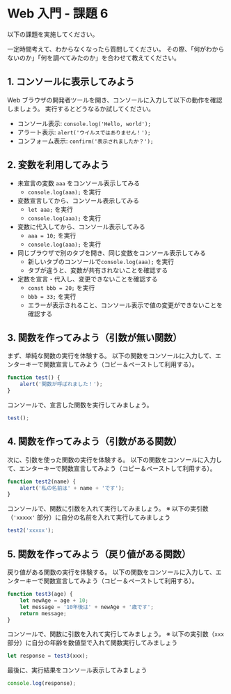# Web 入門 - 課題 6
以下の課題を実施してください。

一定時間考えて、わからなくなったら質問してください。
その際、「何がわからないのか」「何を調べてみたのか」を合わせて教えてください。

## 1. コンソールに表示してみよう
Web ブラウザの開発者ツールを開き、コンソールに入力して以下の動作を確認しましょう。
実行するとどうなるか試してください。

- コンソール表示: `console.log('Hello, world');`
- アラート表示: `alert('ウイルスではありません！');`
- コンフォーム表示: `confirm('表示されましたか？');`

## 2. 変数を利用してみよう

- 未宣言の変数 `aaa` をコンソール表示してみる
  - `console.log(aaa);` を実行
- 変数宣言してから、コンソール表示してみる
  - `let aaa;` を実行
  - `console.log(aaa);` を実行
- 変数に代入してから、コンソール表示してみる
  - `aaa = 10;` を実行
  - `console.log(aaa);` を実行
- 同じブラウザで別のタブを開き、同じ変数をコンソール表示してみる
  - 新しいタブのコンソールで`console.log(aaa);` を実行
  - タブが違うと、変数が共有されないことを確認する
- 定数を宣言・代入し、変更できないことを確認する
  - `const bbb = 20;` を実行
  - `bbb = 33;` を実行
  - エラーが表示されること、コンソール表示で値の変更ができないことを確認する

## 3. 関数を作ってみよう（引数が無い関数）

まず、単純な関数の実行を体験する。
以下の関数をコンソールに入力して、エンターキーで関数宣言してみよう（コピー＆ペーストして利用する）。

```js
function test() {
    alert('関数が呼ばれました！');
}
```

コンソールで、宣言した関数を実行してみましょう。

```js
test();
```

## 4. 関数を作ってみよう（引数がある関数）

次に、引数を使った関数の実行を体験する。
以下の関数をコンソールに入力して、エンターキーで関数宣言してみよう（コピー＆ペーストして利用する）。

```js
function test2(name) {
    alert('私の名前は' + name + 'です');
}
```

コンソールで、関数に引数を入れて実行してみましょう。
※ 以下の実引数（`'xxxxx'` 部分）に自分の名前を入れて実行してみましょう

```js
test2('xxxxx');
```

## 5. 関数を作ってみよう（戻り値がある関数）

戻り値がある関数の実行を体験する。
以下の関数をコンソールに入力して、エンターキーで関数宣言してみよう（コピー＆ペーストして利用する）。

```js
function test3(age) {
    let newAge = age + 10;
    let message = '10年後は' + newAge + '歳です';
    return message;
}
```

コンソールで、関数に引数を入れて実行してみましょう。
※ 以下の実引数（`xxx` 部分）に自分の年齢を数値型で入れて関数実行してみましょう

```js
let response = test3(xxx);
```

最後に、実行結果をコンソール表示してみましょう

```js
console.log(response);
```
